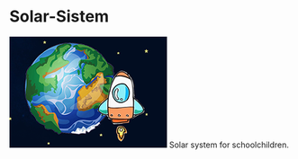 # Solar-Sistem
![Image alt](https://github.com/Anjeli-art/Solar-Sistem/blob/main/Screenshot_2.png)
Solar system for schoolchildren.

